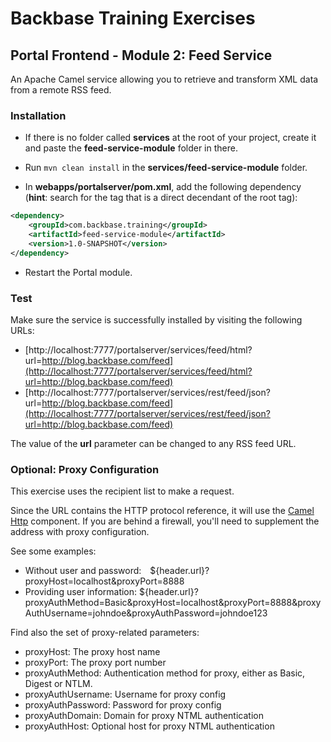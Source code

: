 # Backbase Training Exercises

## Portal Frontend - Module 2: Feed Service

An Apache Camel service allowing you to retrieve and transform XML data from a remote RSS feed.

### Installation

 - If there is no folder called **services** at the root of your project, create it and paste the **feed-service-module** folder in there.

 - Run `mvn clean install` in the **services/feed-service-module** folder.

 - In **webapps/portalserver/pom.xml**, add the following dependency (**hint**: search for the _<dependencies>_ tag that is a direct decendant of the root _<project>_ tag):

  ```xml
  <dependency>
      <groupId>com.backbase.training</groupId>
      <artifactId>feed-service-module</artifactId>
      <version>1.0-SNAPSHOT</version>
  </dependency>
  ```

 - Restart the Portal module.

### Test
 
Make sure the service is successfully installed by visiting the following URLs:

- [http://localhost:7777/portalserver/services/feed/html?url=http://blog.backbase.com/feed](http://localhost:7777/portalserver/services/feed/html?url=http://blog.backbase.com/feed)
- [http://localhost:7777/portalserver/services/rest/feed/json?url=http://blog.backbase.com/feed](http://localhost:7777/portalserver/services/rest/feed/json?url=http://blog.backbase.com/feed)

The value of the **url** parameter can be changed to any RSS feed URL.

### Optional: Proxy Configuration

This exercise uses the recipient list to make a request.
 
Since the URL contains the HTTP protocol reference, it will use the [Camel Http](http://camel.apache.org/http.html) component. If you are behind a firewall, you'll need to supplement the address with proxy configuration.
  
See some examples: 
- Without user and password:  <simple>${header.url}?proxyHost=localhost&amp;proxyPort=8888</simple>
- Providing user information: <simple>${header.url}?proxyAuthMethod=Basic&amp;proxyHost=localhost&amp;proxyPort=8888&amp;proxyAuthUsername=johndoe&amp;proxyAuthPassword=johndoe123</simple>
 
Find also the set of proxy-related parameters:
 
- proxyHost: The proxy host name
- proxyPort: The proxy port number
- proxyAuthMethod: Authentication method for proxy, either as Basic, Digest or NTLM.
- proxyAuthUsername: Username for proxy config
- proxyAuthPassword: Password for proxy config
- proxyAuthDomain: Domain for proxy NTML authentication
- proxyAuthHost: Optional host for proxy NTML authentication

